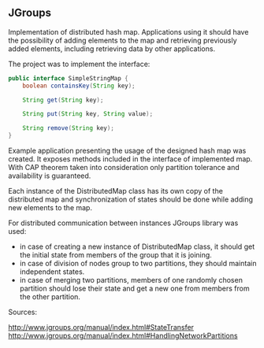 ## JGroups

Implementation of distributed hash map. Applications using it should have the possibility of adding elements to the map and retrieving previously added elements, including retrieving data by other applications.

The project was to implement the interface:

```java
public interface SimpleStringMap {
    boolean containsKey(String key);

    String get(String key);

    String put(String key, String value);

    String remove(String key);
}

```

Example application presenting the usage of the designed hash map was created. It exposes methods included in the interface of implemented map.
With CAP theorem taken into consideration only partition tolerance and availability is guaranteed.

Each instance of the DistributedMap class has its own copy of the distributed map and synchronization of states should be done while adding new elements to the map.

For distributed communication between instances JGroups library was used:

- in case of creating a new instance of DistributedMap class, it should get the initial state from members of the group that it is joining.
- in case of division of nodes group to two partitions, they should maintain independent states.
- in case of merging two partitions, members of one randomly chosen partition should lose their state and get a new one from members from the other partition.


Sources:

http://www.jgroups.org/manual/index.html#StateTransfer
http://www.jgroups.org/manual/index.html#HandlingNetworkPartitions
